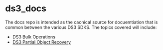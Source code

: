 # ds3_docs

The docs repo is intended as the caonical source for docuemtiation that is common between the various DS3 SDKS.  The topics covered will include:

* DS3 Bulk Operations
* [DS3 Partial Object Recovery](partial_object_get.md)
